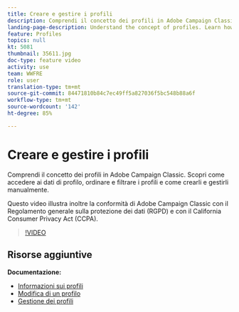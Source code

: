 ```yaml
---
title: Creare e gestire i profili
description: Comprendi il concetto dei profili in Adobe Campaign Classic. Scopri come accedere ai dati di profilo, ordinare e filtrare i profili e come crearli e gestirli manualmente. Questo video illustra inoltre la conformità di Adobe Campaign Classic con il Regolamento generale sulla protezione dei dati (RGPD) e con il California Consumer Privacy Act (CCPA).
landing-page-description: Understand the concept of profiles. Learn how to access profile data, sort and filter profiles and manually create and manage profiles. Learn about GDPR and CCPA.
feature: Profiles
topics: null
kt: 5081
thumbnail: 35611.jpg
doc-type: feature video
activity: use
team: WWFRE
role: user
translation-type: tm+mt
source-git-commit: 84471810b84c7ec49ff5a827036f5bc548b88a6f
workflow-type: tm+mt
source-wordcount: '142'
ht-degree: 85%

---
```



# Creare e gestire i profili

Comprendi il concetto dei profili in Adobe Campaign Classic. Scopri come accedere ai dati di profilo, ordinare e filtrare i profili e come crearli e gestirli manualmente.

Questo video illustra inoltre la conformità di Adobe Campaign Classic con il Regolamento generale sulla protezione dei dati (RGPD) e con il California Consumer Privacy Act (CCPA).

>[!VIDEO](https://video.tv.adobe.com/v/35611?quality=12)

## Risorse aggiuntive

**Documentazione:**

* [Informazioni sui profili](https://docs.adobe.com/content/help/it-IT/campaign-classic/using/getting-started/profile-management/about-profiles.html)
* [Modifica di un profilo](https://docs.adobe.com/content/help/en/campaign-classic/using/getting-started/profile-management/editing-a-profile.html)
* [Gestione dei profili](https://docs.adobe.com/content/help/en/campaign-classic/using/getting-started/profile-management/adding-profiles.html)
